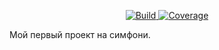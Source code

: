 <p align="center">
  <a href="https://travis-ci.org/iliyaZelenko/blog-symfony">
    <img src="https://travis-ci.org/iliyaZelenko/blog-symfony.svg?branch=master" alt="Build">
  </a>
  <a href="https://codecov.io/gh/iliyaZelenko/blog-symfony">
    <img src="https://img.shields.io/codecov/c/github/iliyaZelenko/blog-symfony.svg" alt="Coverage">
  </a>
</p>


Мой первый проект на симфони.

